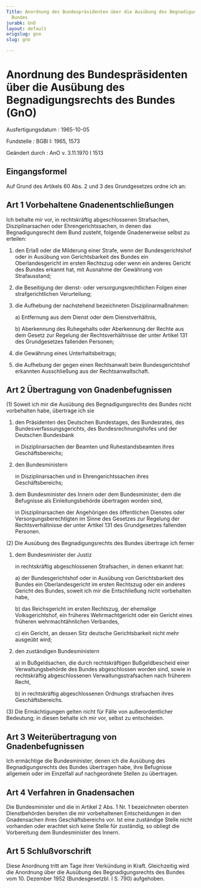 ```yaml
---
Title: Anordnung des Bundespräsidenten über die Ausübung des Begnadigungsrechts des
  Bundes
jurabk: GnO
layout: default
origslug: gno
slug: gno

---
```


# Anordnung des Bundespräsidenten über die Ausübung des Begnadigungsrechts des Bundes (GnO)

Ausfertigungsdatum
:   1965-10-05

Fundstelle
:   BGBl I: 1965, 1573

Geändert durch
:   AnO v. 3.11.1970 I 1513


## Eingangsformel

Auf Grund des Artikels 60 Abs. 2 und 3 des Grundgesetzes ordne ich an:


## Art 1 Vorbehaltene Gnadenentschließungen

Ich behalte mir vor, in rechtskräftig abgeschlossenen Strafsachen,
Disziplinarsachen oder Ehrengerichtssachen, in denen das
Begnadigungsrecht dem Bund zusteht, folgende Gnadenerweise selbst zu
erteilen:

1.  den Erlaß oder die Milderung einer Strafe, wenn der Bundesgerichtshof
    oder in Ausübung von Gerichtsbarkeit des Bundes ein Oberlandesgericht
    im ersten Rechtszug oder wenn ein anderes Gericht des Bundes erkannt
    hat, mit Ausnahme der Gewährung von Strafausstand;


2.  die Beseitigung der dienst- oder versorgungsrechtlichen Folgen einer
    strafgerichtlichen Verurteilung;


3.  die Aufhebung der nachstehend bezeichneten Disziplinarmaßnahmen:

    a)  Entfernung aus dem Dienst oder dem Dienstverhältnis,


    b)  Aberkennung des Ruhegehalts oder Aberkennung der Rechte aus dem Gesetz
        zur Regelung der Rechtsverhältnisse der unter Artikel 131 des
        Grundgesetzes fallenden Personen;





4.  die Gewährung eines Unterhaltsbeitrags;


5.  die Aufhebung der gegen einen Rechtsanwalt beim Bundesgerichtshof
    erkannten Ausschließung aus der Rechtsanwaltschaft.





## Art 2 Übertragung von Gnadenbefugnissen

(1) Soweit ich mir die Ausübung des Begnadigungsrechts des Bundes
nicht vorbehalten habe, übertrage ich sie

1.  den Präsidenten des Deutschen Bundestages, des Bundesrates, des
    Bundesverfassungsgerichts, des Bundesrechnungshofes und der Deutschen
    Bundesbank

    in Disziplinarsachen der Beamten und Ruhestandsbeamten ihres
    Geschäftsbereichs;


2.  den Bundesministern

    in Disziplinarsachen und in Ehrengerichtssachen ihres
    Geschäftsbereichs;


3.  dem Bundesminister des Innern oder dem Bundesminister, dem die
    Befugnisse als Einleitungsbehörde übertragen worden sind,

    in Disziplinarsachen der Angehörigen des öffentlichen Dienstes oder
    Versorgungsberechtigten im Sinne des Gesetzes zur Regelung der
    Rechtsverhältnisse der unter Artikel 131 des Grundgesetzes fallenden
    Personen.




(2) Die Ausübung des Begnadigungsrechts des Bundes übertrage ich
ferner

1.  dem Bundesminister der Justiz

    in rechtskräftig abgeschlossenen Strafsachen, in denen erkannt hat:

    a)  der Bundesgerichtshof oder in Ausübung von Gerichtsbarkeit des Bundes
        ein Oberlandesgericht im ersten Rechtszug oder ein anderes Gericht des
        Bundes, soweit ich mir die Entschließung nicht vorbehalten habe,


    b)  das Reichsgericht im ersten Rechtszug, der ehemalige Volksgerichtshof,
        ein früheres Wehrmachtgericht oder ein Gericht eines früheren
        wehrmachtähnlichen Verbandes,


    c)  ein Gericht, an dessen Sitz deutsche Gerichtsbarkeit nicht mehr
        ausgeübt wird;





2.  den zuständigen Bundesministern

    a)  in Bußgeldsachen, die durch rechtskräftigen Bußgeldbescheid einer
        Verwaltungsbehörde des Bundes abgeschlossen worden sind, sowie in
        rechtskräftig abgeschlossenen Verwaltungsstrafsachen nach früherem
        Recht,


    b)  in rechtskräftig abgeschlossenen Ordnungs
        strafsachen ihres Geschäftsbereichs.







(3) Die Ermächtigungen gelten nicht für Fälle von außerordentlicher
Bedeutung; in diesen behalte ich mir vor, selbst zu entscheiden.


## Art 3 Weiterübertragung von Gnadenbefugnissen

Ich ermächtige die Bundesminister, denen ich die Ausübung des
Begnadigungsrechts des Bundes übertragen habe, ihre Befugnisse
allgemein oder im Einzelfall auf nachgeordnete Stellen zu übertragen.


## Art 4 Verfahren in Gnadensachen

Die Bundesminister und die in Artikel 2 Abs. 1 Nr. 1 bezeichneten
obersten Dienstbehörden bereiten die mir vorbehaltenen Entscheidungen
in den Gnadensachen ihres Geschäftsbereichs vor. Ist eine zuständige
Stelle nicht vorhanden oder erachtet sich keine Stelle für zuständig,
so obliegt die Vorbereitung dem Bundesminister des Innern.


## Art 5 Schlußvorschrift

Diese Anordnung tritt am Tage ihrer Verkündung in Kraft. Gleichzeitig
wird die Anordnung über die Ausübung des Begnadigungsrechts des Bundes
vom 10. Dezember 1952 (Bundesgesetzbl. I S. 790) aufgehoben.

